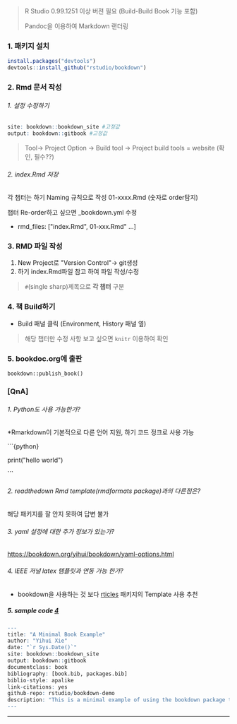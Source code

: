 
> R Studio 0.99.1251 이상 버젼 필요 (Build-Build Book 기능 포함)
> 
> Pandoc을 이용하여 Markdown 랜더링 

### 1. 패키지 설치 

```R
install.packages("devtools")
devtools::install_github("rstudio/bookdown")
```

### 2. Rmd 문서 작성

###### 1. 설정 수정하기 
```r
site: bookdown::bookdown_site #고정값
output: bookdown::gitbook #고정값
```
>Tool-> Project Option -> Build tool -> Project build tools = website (확인, 필수??)

###### 2. index.Rmd 저장 

각 챕터는 하기 Naming 규칙으로 작성 
01-xxxx.Rmd (숫자로 order탐지)

챕터 Re-order하고 싶으면 _bookdown.yml 수정
* rmd_files: ["index.Rmd", 01-xxx.Rmd" ...]



### 3. RMD 파일 작성 

1. New Project로 "Version Control"-> git생성
2. 하기 index.Rmd파일 참고 하여 파일 작성/수정

> `#`(single sharp)제목으로 __각 챕터__ 구분 
 




### 4. 책 Build하기 
* Build 패널 클릭  (Environment, History 패널 옆)

> 해당 챕터만 수정 사항 보고 싶으면 `knitr` 이용하여 확인 

### 5. bookdoc.org에 출판 

`bookdown::publish_book()`


### [QnA]
###### 1. Python도 사용 가능한가?
*Rmarkdown이 기본적으로 다른 언어 지원, 하기 코드 정크로 사용 가능

\```{python}

print("hello world")

\```
###### 2. readthedown Rmd template(rmdformats package)과의 다른점은?
해당 패키지를 잘 안지 못하여 답변 불가 

###### 3. yaml 설정에 대한 추가 정보가 있는가?
https://bookdown.org/yihui/bookdown/yaml-options.html

###### 4. IEEE 저널 latex 템플릿과 연동 가능 한가?
* bookdown을 사용하는 것 보다 [rticles](https://github.com/rstudio/rticles) 패키지의 Template 사용 추천 

##### 5. sample code [4]
```R
--- 
title: "A Minimal Book Example"
author: "Yihui Xie"
date: "`r Sys.Date()`"
site: bookdown::bookdown_site
output: bookdown::gitbook
documentclass: book
bibliography: [book.bib, packages.bib]
biblio-style: apalike
link-citations: yes
github-repo: rstudio/bookdown-demo
description: "This is a minimal example of using the bookdown package to write a book. The output format for this example is bookdown::gitbook."
---
```
---

[1]: https://bookdown.org/
[2]: http://bookdown.io/
[3]: https://www.rstudio.com/resources/webinars/introducing-bookdown/
[4]: https://github.com/rstudio/bookdown-demo  (sample code)
[5]: https://bookdown.org/yihui/bookdown/